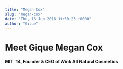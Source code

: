 ```yaml
---
title: "Megan Cox"
slug: "megan-cox"
date: "Thu, 16 Jun 2016 19:50:23 +0000"
author: "Gique"
---
```


# Meet Gique **Megan Cox**

**MIT '14, Founder & CEO of Wink All Natural Cosmetics**